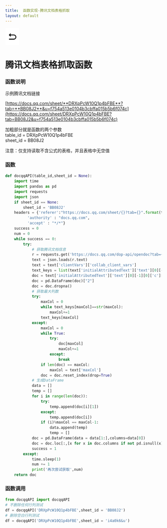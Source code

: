 ```yaml
---
title:  函数实现-腾讯文档表格抓取
layout: default
---
```

[![返回](/assets/images/back.png)](../../../../2022/07/05/Python_Index.html)

# 腾讯文档表格抓取函数

### 函数说明
示例腾讯文档链接

[https://docs.qq.com/sheet/**DRXpPcW10Q1p4bFBE**?tab=**BB08J2**&u=f754a513e0104b3cbffa015b5b6f074c](https://docs.qq.com/sheet/DRXpPcW10Q1p4bFBE?tab=BB08J2&u=f754a513e0104b3cbffa015b5b6f074c)

加粗部分就是函数的两个参数  
table_id = DRXpPcW10Q1p4bFBE  
sheet_id = BB08J2  

注意：仅支持读取不含公式的表格，并且表格中无空值
### 函数
```python
def docqqAPI(table_id,sheet_id = None):
    import time
    import pandas as pd
    import requests
    import json
    if sheet_id == None:
        sheet_id = 'BB08J2'
    headers = {'referer':"https://docs.qq.com/sheet/{}?tab={}".format(table_id,sheet_id),
          'authority' : "docs.qq.com",
          'accept' : "*/*"}
    success = 0
    num = 0
    while success == 0:
        try:
            # 获取腾讯文档信息
            r = requests.get('https://docs.qq.com/dop-api/opendoc?tab={}&id={}&outformat=1&normal=1'.format(sheet_id,table_id),headers=headers)
            text = json.loads(r.text)
            text = text['clientVars']['collab_client_vars']
            text_keys = list(text['initialAttributedText']['text'][0][-1][0]['c'][1].keys())
            doc = text['initialAttributedText']['text'][0][-1][0]['c'][1].values()
            doc = pd.DataFrame(doc)["2"]
            doc = doc.dropna()
            # 获取最大列数
            try:
                maxCol = 0
                while text_keys[maxCol]==str(maxCol):
                    maxCol+=1
                text_keys[maxCol]
            except:
                maxCol = 0
                while True:
                    try:
                        doc[maxCol]
                        maxCol+=1
                    except:
                        break
                if len(doc) == maxCol:
                    maxCol = text['maxCol']
                doc = doc.reset_index(drop=True)
            # 生成DataFrame
            data = []
            temp = []
            for i in range(len(doc)):
                try:
                    temp.append(doc[i][1])
                except:
                    temp.append(doc[i])
                if (i)%maxCol == maxCol-1:
                    data.append(temp)
                    temp = []
            doc = pd.DataFrame(data = data[1:],columns=data[0])
            doc = doc.loc[:,[x for x in doc.columns if not pd.isnull(x)]]
            success = 1
        except:
            time.sleep(1)
            num += 1
            print('再次尝试获取',num)
    return doc
```

### 函数调用
```python
from docqqAPI import docqqAPI
# 不删除任何行列测试
df = docqqAPI('DRXpPcW10Q1p4bFBE',sheet_id = 'BB08J2')
# 删除空白行列测试
df = docqqAPI('DRXpPcW10Q1p4bFBE',sheet_id = 'i4a0k6&u')
```
